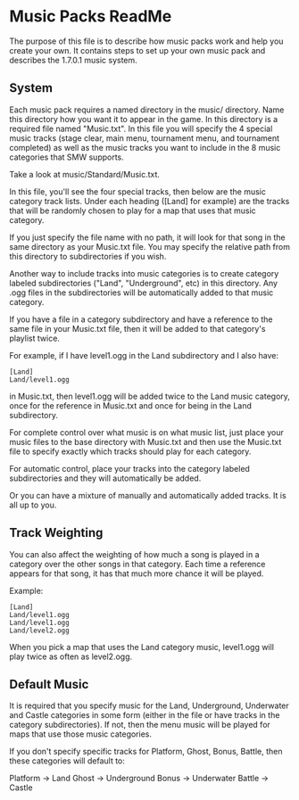 # Music Packs ReadMe
The purpose of this file is to describe how music packs work and help
you create your own.  It contains steps to set up your own music pack
and describes the 1.7.0.1 music system.


## System
Each music pack requires a named directory in the music/ directory.
Name this directory how you want it to appear in the game.  In this
directory is a required file named "Music.txt".  In this file you will
specify the 4 special music tracks (stage clear, main menu, tournament
menu, and tournament completed) as well as the music tracks you want to
include in the 8 music categories that SMW supports.

Take a look at music/Standard/Music.txt.

In this file, you'll see the four special tracks, then below are the
music category track lists.  Under each heading ([Land] for example) are
the tracks that will be randomly chosen to play for a map that uses that
music category.

If you just specify the file name with no path, it will look for that
song in the same directory as your Music.txt file.  You may specify the
relative path from this directory to subdirectories if you wish.

Another way to include tracks into music categories is to create
category labeled subdirectories ("Land", "Underground", etc) in this
directory.  Any .ogg files in the subdirectories will be automatically
added to that music category.

If you have a file in a category subdirectory and have a reference to
the same file in your Music.txt file, then it will be added to that
category's playlist twice.

For example, if I have level1.ogg in the Land subdirectory and I also
have:

```
[Land]
Land/level1.ogg
```

in Music.txt, then level1.ogg will be added twice to the Land music
category, once for the reference in Music.txt and once for being in the
Land subdirectory.

For complete control over what music is on what music list, just place
your music files to the base directory with Music.txt and then use the
Music.txt file to specify exactly which tracks should play for each
category.

For automatic control, place your tracks into the category labeled
subdirectories and they will automatically be added.

Or you can have a mixture of manually and automatically added tracks.
It is all up to you.


## Track Weighting
You can also affect the weighting of how much a song is played in a
category over the other songs in that category.  Each time a reference
appears for that song, it has that much more chance it will be played.

Example:

```
[Land]
Land/level1.ogg
Land/level1.ogg
Land/level2.ogg
```

When you pick a map that uses the Land category music, level1.ogg will
play twice as often as level2.ogg.


## Default Music
It is required that you specify music for the Land, Underground,
Underwater and Castle categories in some form (either in the file or
have tracks in the category subdirectories).  If not, then the menu
music will be played for maps that use those music categories.

If you don't specify specific tracks for Platform, Ghost, Bonus, Battle,
then these categories will default to:

Platform -> Land
Ghost -> Underground
Bonus -> Underwater
Battle -> Castle
